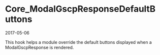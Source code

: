 Core_ModalGscpResponseDefaultButtons
================================
2017-05-06



This hook helps a module override the default buttons displayed when a ModalGscpResponse is rendered.

